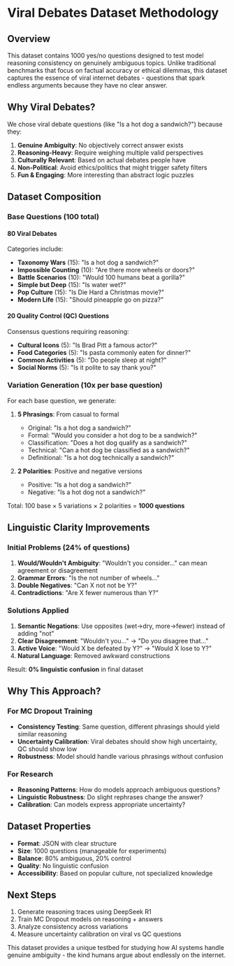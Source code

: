 # Viral Debates Dataset Methodology

## Overview

This dataset contains 1000 yes/no questions designed to test model reasoning consistency on genuinely ambiguous topics. Unlike traditional benchmarks that focus on factual accuracy or ethical dilemmas, this dataset captures the essence of viral internet debates - questions that spark endless arguments because they have no clear answer.

## Why Viral Debates?

We chose viral debate questions (like "Is a hot dog a sandwich?") because they:

1. **Genuine Ambiguity**: No objectively correct answer exists
2. **Reasoning-Heavy**: Require weighing multiple valid perspectives  
3. **Culturally Relevant**: Based on actual debates people have
4. **Non-Political**: Avoid ethics/politics that might trigger safety filters
5. **Fun & Engaging**: More interesting than abstract logic puzzles

## Dataset Composition

### Base Questions (100 total)

#### 80 Viral Debates
Categories include:
- **Taxonomy Wars** (15): "Is a hot dog a sandwich?"
- **Impossible Counting** (10): "Are there more wheels or doors?"
- **Battle Scenarios** (10): "Would 100 humans beat a gorilla?"
- **Simple but Deep** (15): "Is water wet?"
- **Pop Culture** (15): "Is Die Hard a Christmas movie?"
- **Modern Life** (15): "Should pineapple go on pizza?"

#### 20 Quality Control (QC) Questions
Consensus questions requiring reasoning:
- **Cultural Icons** (5): "Is Brad Pitt a famous actor?"
- **Food Categories** (5): "Is pasta commonly eaten for dinner?"
- **Common Activities** (5): "Do people sleep at night?"
- **Social Norms** (5): "Is it polite to say thank you?"

### Variation Generation (10x per base question)

For each base question, we generate:
1. **5 Phrasings**: From casual to formal
   - Original: "Is a hot dog a sandwich?"
   - Formal: "Would you consider a hot dog to be a sandwich?"
   - Classification: "Does a hot dog qualify as a sandwich?"
   - Technical: "Can a hot dog be classified as a sandwich?"
   - Definitional: "Is a hot dog technically a sandwich?"

2. **2 Polarities**: Positive and negative versions
   - Positive: "Is a hot dog a sandwich?"
   - Negative: "Is a hot dog not a sandwich?"

Total: 100 base × 5 variations × 2 polarities = **1000 questions**

## Linguistic Clarity Improvements

### Initial Problems (24% of questions)
1. **Would/Wouldn't Ambiguity**: "Wouldn't you consider..." can mean agreement or disagreement
2. **Grammar Errors**: "Is the not number of wheels..."
3. **Double Negatives**: "Can X not not be Y?"
4. **Contradictions**: "Are X fewer numerous than Y?"

### Solutions Applied
1. **Semantic Negations**: Use opposites (wet→dry, more→fewer) instead of adding "not"
2. **Clear Disagreement**: "Wouldn't you..." → "Do you disagree that..."
3. **Active Voice**: "Would X be defeated by Y?" → "Would X lose to Y?"
4. **Natural Language**: Removed awkward constructions

Result: **0% linguistic confusion** in final dataset

## Why This Approach?

### For MC Dropout Training
- **Consistency Testing**: Same question, different phrasings should yield similar reasoning
- **Uncertainty Calibration**: Viral debates should show high uncertainty, QC should show low
- **Robustness**: Model should handle various phrasings without confusion

### For Research
- **Reasoning Patterns**: How do models approach ambiguous questions?
- **Linguistic Robustness**: Do slight rephrases change the answer?
- **Calibration**: Can models express appropriate uncertainty?

## Dataset Properties

- **Format**: JSON with clear structure
- **Size**: 1000 questions (manageable for experiments)
- **Balance**: 80% ambiguous, 20% control
- **Quality**: No linguistic confusion
- **Accessibility**: Based on popular culture, not specialized knowledge

## Next Steps

1. Generate reasoning traces using DeepSeek R1
2. Train MC Dropout models on reasoning + answers
3. Analyze consistency across variations
4. Measure uncertainty calibration on viral vs QC questions

This dataset provides a unique testbed for studying how AI systems handle genuine ambiguity - the kind humans argue about endlessly on the internet.